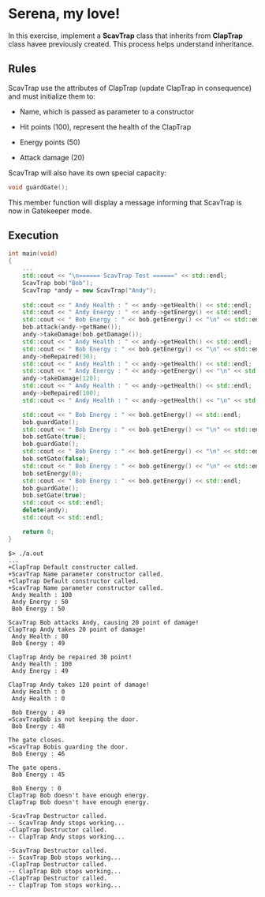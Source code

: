 # Serena, my love!
In this exercise, implement a **ScavTrap** class that inherits from **ClapTrap** class havee previously created. This process helps understand inheritance.

## Rules
ScavTrap use the attributes of ClapTrap (update ClapTrap in consequence) and must initialize them to:

* Name, which is passed as parameter to a constructor

* Hit points (100), represent the health of the ClapTrap

* Energy points (50)

* Attack damage (20)

ScavTrap will also have its own special capacity:

```cpp
void guardGate();
```
This member function will display a message informing that ScavTrap is now in Gatekeeper mode.

## Execution
```cpp
int main(void)
{
	... 
	std::cout << "\n====== ScavTrap Test ======" << std::endl;
	ScavTrap bob("Bob");
	ScavTrap *andy = new ScavTrap("Andy");
	
	std::cout << " Andy Health : " << andy->getHealth() << std::endl;
	std::cout << " Andy Energy : " << andy->getEnergy() << std::endl;
	std::cout << " Bob Energy : " << bob.getEnergy() << "\n" << std::endl;
	bob.attack(andy->getName());
	andy->takeDamage(bob.getDamage());
	std::cout << " Andy Health : " << andy->getHealth() << std::endl;
	std::cout << " Bob Energy : " << bob.getEnergy() << "\n" << std::endl;
	andy->beRepaired(30);
	std::cout << " Andy Health : " << andy->getHealth() << std::endl;
	std::cout << " Andy Energy : " << andy->getEnergy() << "\n" << std::endl;
	andy->takeDamage(120);
	std::cout << " Andy Health : " << andy->getHealth() << std::endl;
	andy->beRepaired(100);
	std::cout << " Andy Health : " << andy->getHealth() << "\n" << std::endl;

	std::cout << " Bob Energy : " << bob.getEnergy() << std::endl;
	bob.guardGate();
	std::cout << " Bob Energy : " << bob.getEnergy() << "\n" << std::endl;
	bob.setGate(true);
	bob.guardGate();
	std::cout << " Bob Energy : " << bob.getEnergy() << "\n" << std::endl;
	bob.setGate(false);
	std::cout << " Bob Energy : " << bob.getEnergy() << "\n" << std::endl;
	bob.setEnergy(0);
	std::cout << " Bob Energy : " << bob.getEnergy() << std::endl;
	bob.guardGate();
	bob.setGate(true);
	std::cout << std::endl;
	delete(andy);
	std::cout << std::endl;

	return 0;
}
```
```
$> ./a.out
...
+ClapTrap Default constructor called.
+ScavTrap Name parameter constructor called.
+ClapTrap Default constructor called.
+ScavTrap Name parameter constructor called.
 Andy Health : 100
 Andy Energy : 50
 Bob Energy : 50

ScavTrap Bob attacks Andy, causing 20 point of damage!
ClapTrap Andy takes 20 point of damage!
 Andy Health : 80
 Bob Energy : 49

ClapTrap Andy be repaired 30 point!
 Andy Health : 100
 Andy Energy : 49

ClapTrap Andy takes 120 point of damage!
 Andy Health : 0
 Andy Health : 0

 Bob Energy : 49
=ScavTrapBob is not keeping the door.
 Bob Energy : 48

The gate closes.
=ScavTrap Bobis guarding the door.
 Bob Energy : 46

The gate opens.
 Bob Energy : 45

 Bob Energy : 0
ClapTrap Bob doesn't have enough energy.
ClapTrap Bob doesn't have enough energy.

-ScavTrap Destructor called.
-- ScavTrap Andy stops working...
-ClapTrap Destructor called.
-- ClapTrap Andy stops working...

-ScavTrap Destructor called.
-- ScavTrap Bob stops working...
-ClapTrap Destructor called.
-- ClapTrap Bob stops working...
-ClapTrap Destructor called.
-- ClapTrap Tom stops working...
```
